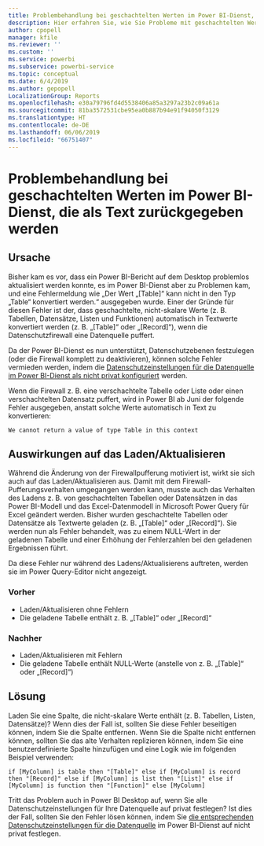 ```yaml
---
title: Problembehandlung bei geschachtelten Werten im Power BI-Dienst, die als Text zurückgegeben werden
description: Hier erfahren Sie, wie Sie Probleme mit geschachtelten Werten beheben können, die in eine Zeichenfolge konvertiert werden, wenn falsche Datenschutzeinstellungen für die Datenquelle verwendet werden.
author: cpopell
manager: kfile
ms.reviewer: ''
ms.custom: ''
ms.service: powerbi
ms.subservice: powerbi-service
ms.topic: conceptual
ms.date: 6/4/2019
ms.author: gepopell
LocalizationGroup: Reports
ms.openlocfilehash: e30a79796fd4d5538406a85a3297a23b2c09a61a
ms.sourcegitcommit: 81ba3572531cbe95ea0b887b94e91f94050f3129
ms.translationtype: HT
ms.contentlocale: de-DE
ms.lasthandoff: 06/06/2019
ms.locfileid: "66751407"
---
```

# <a name="troubleshooting-nested-values-returned-as-text-in-power-bi-service"></a>Problembehandlung bei geschachtelten Werten im Power BI-Dienst, die als Text zurückgegeben werden

## <a name="cause"></a>Ursache

Bisher kam es vor, dass ein Power BI-Bericht auf dem Desktop problemlos aktualisiert werden konnte, es im Power BI-Dienst aber zu Problemen kam, und eine Fehlermeldung wie „Der Wert „[Table]“ kann nicht in den Typ „Table“ konvertiert werden.“ ausgegeben wurde. Einer der Gründe für diesen Fehler ist der, dass geschachtelte, nicht-skalare Werte (z. B. Tabellen, Datensätze, Listen und Funktionen) automatisch in Textwerte konvertiert werden (z. B. „[Table]“ oder „[Record]“), wenn die Datenschutzfirewall eine Datenquelle puffert.

Da der Power BI-Dienst es nun unterstützt, Datenschutzebenen festzulegen (oder die Firewall komplett zu deaktivieren), können solche Fehler vermieden werden, indem die [Datenschutzeinstellungen für die Datenquelle im Power BI-Dienst als nicht privat konfiguriert](https://powerbi.microsoft.com/en-us/blog/privacy-levels-for-cloud-data-sources/) werden.

Wenn die Firewall z. B. eine verschachtelte Tabelle oder Liste oder einen verschachtelten Datensatz puffert, wird in Power BI ab Juni der folgende Fehler ausgegeben, anstatt solche Werte automatisch in Text zu konvertieren: 

`We cannot return a value of type Table in this context`

## <a name="effect-on-loadrefresh"></a>Auswirkungen auf das Laden/Aktualisieren

Während die Änderung von der Firewallpufferung motiviert ist, wirkt sie sich auch auf das Laden/Aktualisieren aus. Damit mit dem Firewall-Pufferungsverhalten umgegangen werden kann, musste auch das Verhalten des Ladens z. B. von geschachtelten Tabellen oder Datensätzen in das Power BI-Modell und das Excel-Datenmodell in Microsoft Power Query für Excel geändert werden. Bisher wurden geschachtelte Tabellen oder Datensätze als Textwerte geladen (z. B. „[Table]“ oder „[Record]“). Sie werden nun als Fehler behandelt, was zu einem NULL-Wert in der geladenen Tabelle und einer Erhöhung der Fehlerzahlen bei den geladenen Ergebnissen führt.

Da diese Fehler nur während des Ladens/Aktualisierens auftreten, werden sie im Power Query-Editor nicht angezeigt.

### <a name="before"></a>Vorher

- Laden/Aktualisieren ohne Fehlern
- Die geladene Tabelle enthält z. B. „[Table]“ oder „[Record]“
 

### <a name="after"></a>Nachher

- Laden/Aktualisieren mit Fehlern
- Die geladene Tabelle enthält NULL-Werte (anstelle von z. B. „[Table]“ oder „[Record]“)
 

## <a name="resolution"></a>Lösung

Laden Sie eine Spalte, die nicht-skalare Werte enthält (z. B. Tabellen, Listen, Datensätze)?
Wenn dies der Fall ist, sollten Sie diese Fehler beseitigen können, indem Sie die Spalte entfernen.
Wenn Sie die Spalte nicht entfernen können, sollten Sie das alte Verhalten replizieren können, indem Sie eine benutzerdefinierte Spalte hinzufügen und eine Logik wie im folgenden Beispiel verwenden:

`if [MyColumn] is table then "[Table]" else if [MyColumn] is record then "[Record]" else if [MyColumn] is list then "[List]" else if [MyColumn] is function then "[Function]" else [MyColumn]`

Tritt das Problem auch in Power BI Desktop auf, wenn Sie alle Datenschutzeinstellungen für Ihre Datenquelle auf privat festlegen?
Ist dies der Fall, sollten Sie den Fehler lösen können, indem Sie [die entsprechenden Datenschutzeinstellungen für die Datenquelle](https://powerbi.microsoft.com/en-us/blog/privacy-levels-for-cloud-data-sources/) im Power BI-Dienst auf nicht privat festlegen.
